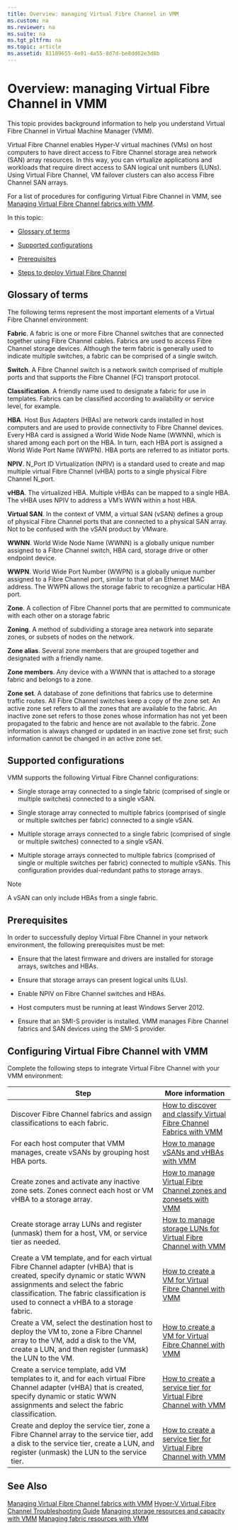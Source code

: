 ```yaml
---
title: Overview: managing Virtual Fibre Channel in VMM
ms.custom: na
ms.reviewer: na
ms.suite: na
ms.tgt_pltfrm: na
ms.topic: article
ms.assetid: 81189655-4e01-4a55-8d7d-be8dd62e3d8b
---
```

# Overview: managing Virtual Fibre Channel in VMM
This topic provides background information to help you understand Virtual Fibre Channel in Virtual Machine Manager \(VMM\).

Virtual Fibre Channel enables Hyper\-V virtual machines \(VMs\) on host computers to have direct access to Fibre Channel storage area network \(SAN\) array resources. In this way, you can virtualize applications and workloads that require direct access to SAN logical unit numbers \(LUNs\). Using Virtual Fibre Channel, VM failover clusters can also access Fibre Channel SAN arrays.

For a list of procedures for configuring Virtual Fibre Channel in VMM, see [Managing Virtual Fibre Channel fabrics with VMM](Managing-Virtual-Fibre-Channel-fabrics-with-VMM.md).

In this topic:

-   [Glossary of terms](Overview--managing-Virtual-Fibre-Channel-in-VMM.md#BKMK_glossary)

-   [Supported configurations](Overview--managing-Virtual-Fibre-Channel-in-VMM.md#BKMK_supported)

-   [Prerequisites](Overview--managing-Virtual-Fibre-Channel-in-VMM.md#BKMK_prerequisites)

-   [Steps to deploy Virtual Fibre Channel](Overview--managing-Virtual-Fibre-Channel-in-VMM.md#BKMK_deploy)

## <a name="BKMK_glossary"></a>Glossary of terms
The following terms represent the most important elements of a Virtual Fibre Channel environment:

**Fabric**.  A fabric is one or more Fibre Channel switches that are connected together using Fibre Channel cables. Fabrics are used to access Fibre Channel storage devices. Although the term fabric is generally used to indicate multiple switches, a fabric can be comprised of a single switch.

**Switch**. A Fibre Channel switch is a network switch comprised of multiple ports and that supports the Fibre Channel \(FC\) transport protocol.

**Classification**. A friendly name used to designate a fabric for use in templates. Fabrics can be classified according to availability or service level, for example.

**HBA**. Host Bus Adapters \(HBAs\) are network cards installed in host computers and are used to provide connectivity to Fibre Channel devices. Every HBA card is assigned a World Wide Node Name \(WWNN\), which is shared among each port on the HBA. In turn, each HBA port is assigned a World Wide Port Name \(WWPN\). HBA ports are referred to as initiator ports.

**NPIV**. N\_Port ID Virtualization \(NPIV\) is a standard used to create and map multiple virtual Fibre Channel \(vHBA\) ports to a single physical Fibre Channel N\_port.

**vHBA**. The virtualized HBA. Multiple vHBAs can be mapped to a single HBA. The vHBA uses NPIV to address a VM’s WWN within a host HBA.

**Virtual SAN**. In the context of VMM, a virtual SAN \(vSAN\) defines a group of physical Fibre Channel ports that are connected to a physical SAN array. Not to be confused with the vSAN product by VMware.

**WWNN**. World Wide Node Name \(WWNN\) is a globally unique number assigned to a Fibre Channel switch, HBA card, storage drive or other endpoint device.

**WWPN**. World Wide Port Number \(WWPN\) is a globally unique number assigned to a Fibre Channel port, similar to that of an Ethernet MAC address. The WWPN allows the storage fabric to recognize a particular HBA port.

**Zone**. A collection of Fibre Channel ports that are permitted to communicate with each other on a storage fabric

**Zoning**. A method of subdividing a storage area network into separate zones, or subsets of nodes on the network.

**Zone alias**. Several zone members that are grouped together and designated with a friendly name.

**Zone members**. Any device with a WWNN that is attached to a storage fabric and belongs to a zone.

**Zone set**. A database of zone definitions that fabrics use to determine traffic routes. All Fibre Channel switches keep a copy of the zone set. An active zone set refers to all the zones that are available to the fabric. An inactive zone set refers to those zones whose information has not yet been propagated to the fabric and hence are not available to the fabric. Zone information is always changed or updated in an inactive zone set first; such information cannot be changed in an active zone set.

## <a name="BKMK_supported"></a>Supported configurations
VMM supports the following Virtual Fibre Channel configurations:

-   Single storage array connected to a single fabric \(comprised of single or multiple switches\) connected to a single vSAN.

-   Single storage array connected to multiple fabrics \(comprised of single or multiple switches per fabric\) connected to a single vSAN.

-   Multiple storage arrays connected to a single fabric \(comprised of single or multiple switches\) connected to a single vSAN.

-   Multiple storage arrays connected to multiple fabrics \(comprised of single or multiple switches per fabric\) connected to multiple vSANs. This configuration provides dual\-redundant paths to storage arrays.

> [!NOTE]
> A vSAN can only include HBAs from a single fabric.

## <a name="BKMK_prerequisites"></a>Prerequisites
In order to successfully deploy Virtual Fibre Channel in your network environment, the following prerequisites must be met:

-   Ensure that the latest firmware and drivers are installed for storage arrays, switches and HBAs.

-   Ensure that storage arrays can present logical units \(LUs\).

-   Enable NPIV on Fibre Channel switches and HBAs.

-   Host computers must be running at least Windows Server 2012.

-   Ensure that an SMI\-S provider is installed. VMM manages Fibre Channel fabrics and SAN devices using the SMI\-S provider.

## <a name="BKMK_deploy"></a>Configuring Virtual Fibre Channel with VMM
Complete the following steps to integrate Virtual Fibre Channel with your VMM environment:

|Step|More information|
|--------|--------------------|
|Discover Fibre Channel fabrics and assign classifications to each fabric.|[How to discover and classify Virtual Fibre Channel Fabrics with VMM](How-to-discover-and-classify-Virtual-Fibre-Channel-Fabrics-with-VMM.md)|
|For each host computer that VMM manages, create vSANs by grouping host HBA ports.|[How to manage vSANs and vHBAs with VMM](How-to-manage-vSANs-and-vHBAs-with-VMM.md)|
|Create zones and activate any inactive zone sets. Zones connect each host or VM vHBA to a storage array.|[How to manage Virtual Fibre Channel zones and zonesets with VMM](How-to-manage-Virtual-Fibre-Channel-zones-and-zonesets-with-VMM.md)|
|Create storage array LUNs and register \(unmask\) them for a host, VM, or service tier as needed.|[How to manage storage LUNs for Virtual Fibre Channel with VMM](How-to-manage-storage-LUNs-for-Virtual-Fibre-Channel-with-VMM.md)|
|Create a VM template, and for each virtual Fibre Channel adapter \(vHBA\) that is created, specify dynamic or static WWN assignments and select the fabric classification. The fabric classification is used to connect a vHBA to a storage fabric.|[How to create a VM for Virtual Fibre Channel with VMM](How-to-create-a-VM-for-Virtual-Fibre-Channel-with-VMM.md)|
|Create a VM, select the destination host to deploy the VM to, zone a Fibre Channel array to the VM, add a disk to the VM, create a LUN, and then register \(unmask\) the LUN to the VM.|[How to create a VM for Virtual Fibre Channel with VMM](How-to-create-a-VM-for-Virtual-Fibre-Channel-with-VMM.md)|
|Create a service template, add VM templates to it, and for each virtual Fibre Channel adapter \(vHBA\) that is created, specify dynamic or static WWN assignments and select the fabric classification.|[How to create a service tier for Virtual Fibre Channel with VMM](How-to-create-a-service-tier-for-Virtual-Fibre-Channel-with-VMM.md)|
|Create and deploy the service tier, zone a Fibre Channel array to the service tier, add a disk to the service tier, create a LUN, and register \(unmask\) the LUN to the service tier.|[How to create a service tier for Virtual Fibre Channel with VMM](How-to-create-a-service-tier-for-Virtual-Fibre-Channel-with-VMM.md)|

## See Also
[Managing Virtual Fibre Channel fabrics with VMM](Managing-Virtual-Fibre-Channel-fabrics-with-VMM.md)
[Hyper-V Virtual Fibre Channel Troubleshooting Guide](http://social.technet.microsoft.com/wiki/contents/articles/18698.hyper-v-virtual-fibre-channel-troubleshooting-guide.aspx)
[Managing storage resources and capacity with VMM](Managing-storage-resources-and-capacity-with-VMM.md)
[Managing fabric resources with VMM](Managing-fabric-resources-with-VMM.md)


